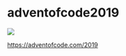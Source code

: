 # adventofcode2019

![](https://github.com/kbaikov/adventofcode2019/workflows/Lint%20Code%20Base/badge.svg)

https://adventofcode.com/2019
